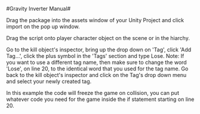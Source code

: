 #Gravity Inverter Manual#

Drag the package into the assets window of your Unity Project and click import on the pop up window.

Drag the script onto player character object on the scene or in the hiarchy.

Go to the kill object's inspector, bring up the drop down on 'Tag', click 'Add Tag...', click the plus symbol in the 'Tags' section and type Lose. Note: If you want to use a different tag name, then make sure to change the word 'Lose', on line 20, to the identical word that you used for the tag name.
Go back to the kill object's inspector and click on the Tag's drop down menu and select your newly created tag.

In this example the code will freeze the game on collision, you can put whatever code you need for the game inside the if statement starting on line 20.